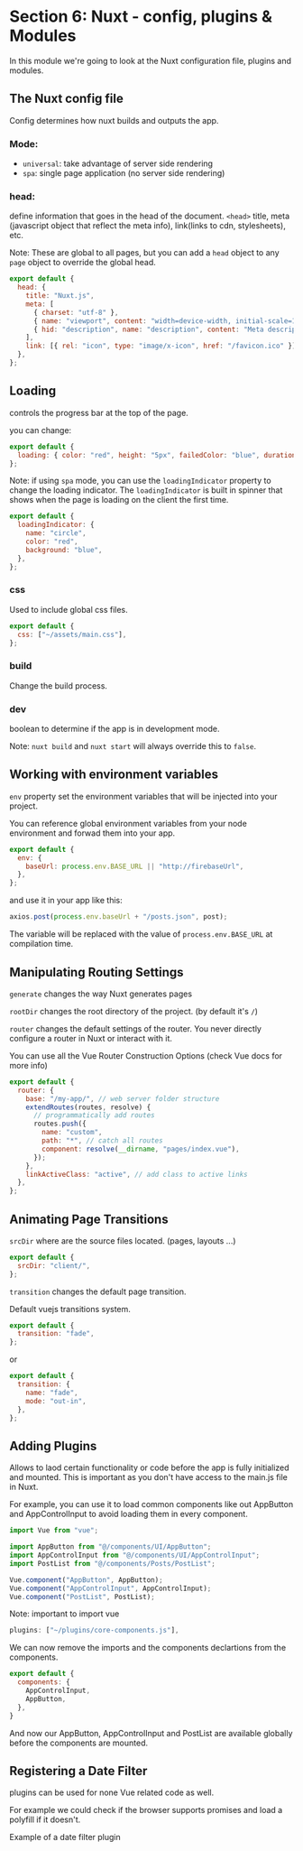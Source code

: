 # Section 6: Nuxt - config, plugins & Modules

In this module we're going to look at the Nuxt configuration file, plugins and modules.

## The Nuxt config file

Config determines how nuxt builds and outputs the app.

### Mode:

- `universal`: take advantage of server side rendering
- `spa`: single page application (no server side rendering)

### head:

define information that goes in the head of the document.
`<head>`
title, meta (javascript object that reflect the meta info), link(links to cdn, stylesheets), etc.

Note:
These are global to all pages, but you can add a `head` object to any `page` object to override the global head.

```js
export default {
  head: {
    title: "Nuxt.js",
    meta: [
      { charset: "utf-8" },
      { name: "viewport", content: "width=device-width, initial-scale=1" },
      { hid: "description", name: "description", content: "Meta description" },
    ],
    link: [{ rel: "icon", type: "image/x-icon", href: "/favicon.ico" }],
  },
};
```

## Loading

controls the progress bar at the top of the page.

you can change:

```js
export default {
  loading: { color: "red", height: "5px", failedColor: "blue", duration: 5000 },
};
```

Note: if using `spa` mode, you can use the `loadingIndicator` property to change the loading indicator. The `loadingIndicator` is built in spinner that shows when the page is loading on the client the first time.

```js
export default {
  loadingIndicator: {
    name: "circle",
    color: "red",
    background: "blue",
  },
};
```

### css

Used to include global css files.

```js
export default {
  css: ["~/assets/main.css"],
};
```

### build

Change the build process.

### dev

boolean to determine if the app is in development mode.

Note:
`nuxt build` and `nuxt start` will always override this to `false`.

## Working with environment variables

`env` property set the environment variables that will be injected into your project.

You can reference global environment variables from your node environment and forwad them into your app.

```js
export default {
  env: {
    baseUrl: process.env.BASE_URL || "http://firebaseUrl",
  },
};
```

and use it in your app like this:

```js
axios.post(process.env.baseUrl + "/posts.json", post);
```

The variable will be replaced with the value of `process.env.BASE_URL` at compilation time.

## Manipulating Routing Settings

`generate` changes the way Nuxt generates pages

`rootDir` changes the root directory of the project. (by default it's `/`)

`router` changes the default settings of the router. You never directly configure a router in Nuxt or interact with it.

You can use all the Vue Router Construction Options (check Vue docs for more info)

```js
export default {
  router: {
    base: "/my-app/", // web server folder structure
    extendRoutes(routes, resolve) {
      // programmatically add routes
      routes.push({
        name: "custom",
        path: "*", // catch all routes
        component: resolve(__dirname, "pages/index.vue"),
      });
    },
    linkActiveClass: "active", // add class to active links
  },
};
```

## Animating Page Transitions

`srcDir` where are the source files located. (pages, layouts ...)

```js
export default {
  srcDir: "client/",
};
```

`transition` changes the default page transition.

Default vuejs transitions system.

```js
export default {
  transition: "fade",
};
```

or

```js
export default {
  transition: {
    name: "fade",
    mode: "out-in",
  },
};
```

## Adding Plugins

Allows to laod certain functionality or code before the app is fully initialized and mounted. This is important as you don't have access to the main.js file in Nuxt.

For example, you can use it to load common components like out AppButton and AppControlInput to avoid loading them in every component.

```js
import Vue from "vue";

import AppButton from "@/components/UI/AppButton";
import AppControlInput from "@/components/UI/AppControlInput";
import PostList from "@/components/Posts/PostList";

Vue.component("AppButton", AppButton);
Vue.component("AppControlInput", AppControlInput);
Vue.component("PostList", PostList);
```

Note: important to import vue

```js
plugins: ["~/plugins/core-components.js"],
```

We can now remove the imports and the components declartions from the components.

```js
export default {
  components: {
    AppControlInput,
    AppButton,
  },
}
```

And now our AppButton, AppControlInput and PostList are available globally before the components are mounted.

## Registering a Date Filter

plugins can be used for none Vue related code as well.

For example we could check if the browser supports promises and load a polyfill if it doesn't.

Example of a date filter plugin